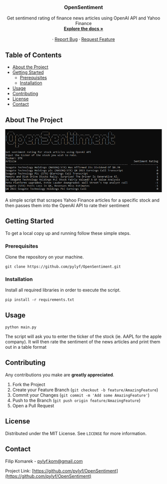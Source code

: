 
<br />
<p align="center">


  <h3 align="center">OpenSentiment</h3>

  <p align="center">
    Get sentimend rating of finance news articles using OpenAI API and Yahoo Finance
    <br />
    <a href="https://github.com/pylyf/OpenSentiment"><strong>Explore the docs »</strong></a>
    <br />
    <br />
    ·
    <a href="https://github.com/pylyf/OpenSentiment/issues">Report Bug</a>
    ·
    <a href="https://github.com/pylyf/OpenSentiment/issues">Request Feature</a>
  </p>
</p>



<!-- TABLE OF CONTENTS -->
## Table of Contents

* [About the Project](#about-the-project)
* [Getting Started](#getting-started)
  * [Prerequisites](#prerequisites)
  * [Installation](#installation)
* [Usage](#usage)
* [Contributing](#contributing)
* [License](#license)
* [Contact](#contact)



<!-- ABOUT THE PROJECT -->
## About The Project

![example screenshot](https://github.com/pylyf/OpenSentiment/blob/main/screenshots/screenshot.PNG)

A simple script that scrapes Yahoo Finance articles for a specific stock and then passes them into the OpenAI API to rate their sentiment
<!-- GETTING STARTED -->
## Getting Started

To get a local copy up and running follow these simple steps.

### Prerequisites

Clone the repository on your machine.
```
git clone https://github.com/pylyf/OpenSentiment.git
```

### Installation
 
Install all required libraries in order to execute the script.
```
pip install -r requirements.txt
```

<!-- USAGE EXAMPLES -->
## Usage
```
python main.py
```

The script will ask you to enter the ticker of the stock (ie. AAPL for the apple company).
It will then rate the sentiment of the news articles and print them out in a table format

<!-- CONTRIBUTING -->
## Contributing

Any contributions you make are **greatly appreciated**.

1. Fork the Project
2. Create your Feature Branch (`git checkout -b feature/AmazingFeature`)
3. Commit your Changes (`git commit -m 'Add some AmazingFeature'`)
4. Push to the Branch (`git push origin feature/AmazingFeature`)
5. Open a Pull Request

<!-- LICENSE -->
## License

Distributed under the MIT License. See `LICENSE` for more information.

<!-- CONTACT -->
## Contact

Filip Komarek - pylyf.kom@gmail.com

Project Link: [https://github.com/pylyf/OpenSentiment](https://github.com/pylyf/OpenSentiment)


<!-- MARKDOWN LINKS & IMAGES -->
<!-- https://www.markdownguide.org/basic-syntax/#reference-style-links -->
[contributors-shield]: https://img.shields.io/github/contributors/othneildrew/Best-README-Template.svg?style=flat-square
[contributors-url]: https://github.com/othneildrew/Best-README-Template/graphs/contributors
[forks-shield]: https://img.shields.io/github/forks/othneildrew/Best-README-Template.svg?style=flat-square
[forks-url]: https://github.com/othneildrew/Best-README-Template/network/members
[stars-shield]: https://img.shields.io/github/stars/othneildrew/Best-README-Template.svg?style=flat-square
[stars-url]: https://github.com/othneildrew/Best-README-Template/stargazers
[issues-shield]: https://img.shields.io/github/issues/othneildrew/Best-README-Template.svg?style=flat-square
[issues-url]: https://github.com/othneildrew/Best-README-Template/issues
[license-shield]: https://img.shields.io/github/license/othneildrew/Best-README-Template.svg?style=flat-square
[license-url]: https://github.com/othneildrew/Best-README-Template/blob/master/LICENSE.txt
[linkedin-shield]: https://img.shields.io/badge/-LinkedIn-black.svg?style=flat-square&logo=linkedin&colorB=555
[linkedin-url]: https://linkedin.com/in/othneildrew
[product-screenshot]: images/screenshot.png

